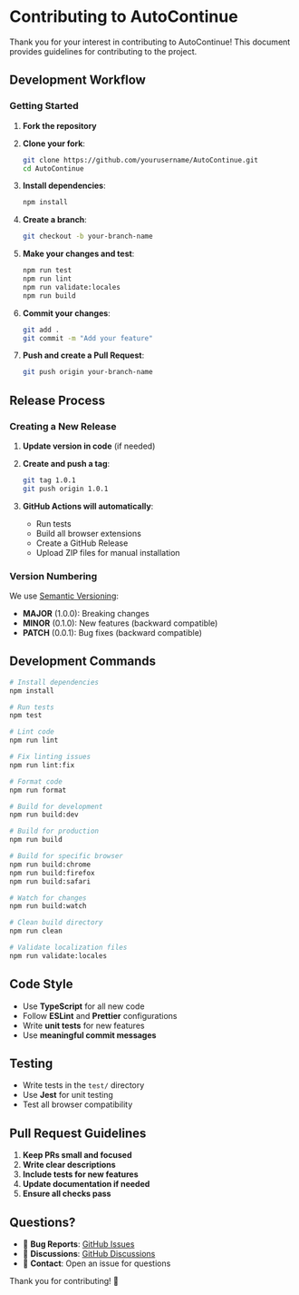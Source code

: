 # Contributing to AutoContinue

Thank you for your interest in contributing to AutoContinue! This document provides guidelines for contributing to the project.

## Development Workflow

### Getting Started

1. **Fork the repository**
2. **Clone your fork**:
   ```bash
   git clone https://github.com/yourusername/AutoContinue.git
   cd AutoContinue
   ```

3. **Install dependencies**:
   ```bash
   npm install
   ```

4. **Create a branch**:
   ```bash
   git checkout -b your-branch-name
   ```

5. **Make your changes and test**:
   ```bash
   npm run test
   npm run lint
   npm run validate:locales
   npm run build
   ```

6. **Commit your changes**:
   ```bash
   git add .
   git commit -m "Add your feature"
   ```

7. **Push and create a Pull Request**:
   ```bash
   git push origin your-branch-name
   ```

## Release Process

### Creating a New Release

1. **Update version in code** (if needed)
2. **Create and push a tag**:
   ```bash
   git tag 1.0.1
   git push origin 1.0.1
   ```

3. **GitHub Actions will automatically**:
   - Run tests
   - Build all browser extensions
   - Create a GitHub Release
   - Upload ZIP files for manual installation

### Version Numbering

We use [Semantic Versioning](https://semver.org/):
- **MAJOR** (1.0.0): Breaking changes
- **MINOR** (0.1.0): New features (backward compatible)
- **PATCH** (0.0.1): Bug fixes (backward compatible)

## Development Commands

```bash
# Install dependencies
npm install

# Run tests
npm test

# Lint code
npm run lint

# Fix linting issues
npm run lint:fix

# Format code
npm run format

# Build for development
npm run build:dev

# Build for production
npm run build

# Build for specific browser
npm run build:chrome
npm run build:firefox
npm run build:safari

# Watch for changes
npm run build:watch

# Clean build directory
npm run clean

# Validate localization files
npm run validate:locales
```

## Code Style

- Use **TypeScript** for all new code
- Follow **ESLint** and **Prettier** configurations
- Write **unit tests** for new features
- Use **meaningful commit messages**

## Testing

- Write tests in the `test/` directory
- Use **Jest** for unit testing
- Test all browser compatibility

## Pull Request Guidelines

1. **Keep PRs small and focused**
2. **Write clear descriptions**
3. **Include tests for new features**
4. **Update documentation if needed**
5. **Ensure all checks pass**

## Questions?

- 🐛 **Bug Reports**: [GitHub Issues](https://github.com/sunnamed434/AutoContinue/issues)
- 💬 **Discussions**: [GitHub Discussions](https://github.com/sunnamed434/AutoContinue/discussions)
- 📧 **Contact**: Open an issue for questions

Thank you for contributing! 🚀
